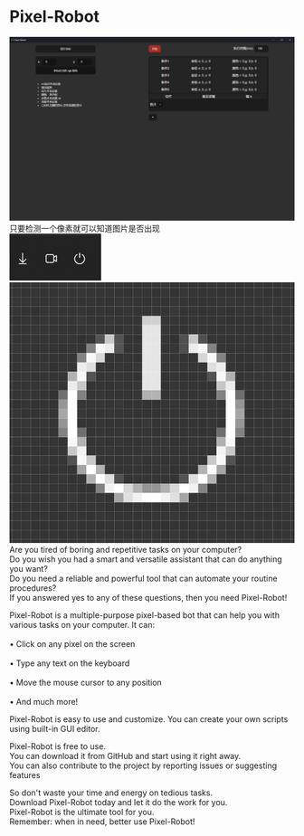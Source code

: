 # Pixel-Robot
<img src="https://raw.githubusercontent.com/44vogan/Pixel-Robot/main/Screenshot.png" alt="Screen shot"><br/>
只要检测一个像素就可以知道图片是否出现<br/>
<img src="https://raw.githubusercontent.com/44vogan/Pixel-Robot/main/img.png" alt="Screen shot"><br/>
<img src="https://raw.githubusercontent.com/44vogan/Pixel-Robot/main/pixel.png" alt="Screen shot"><br/>
Are you tired of boring and repetitive tasks on your computer? <br/>
Do you wish you had a smart and versatile assistant that can do anything you want? <br/>
Do you need a reliable and powerful tool that can automate your routine procedures? <br/>
If you answered yes to any of these questions, then you need Pixel-Robot!<br/>

Pixel-Robot is a multiple-purpose pixel-based bot that can help you with various tasks on your computer. It can:<br/>
<br/>
•  Click on any pixel on the screen<br/>
<br/>
•  Type any text on the keyboard<br/>
<br/>
•  Move the mouse cursor to any position<br/>
<br/>
•  And much more!<br/>

Pixel-Robot is easy to use and customize. You can create your own scripts using built-in GUI editor. <br/>

Pixel-Robot is free to use.<br/>
You can download it from GitHub and start using it right away. <br/>
You can also contribute to the project by reporting issues or suggesting features<br/>

So don't waste your time and energy on tedious tasks.<br/>
Download Pixel-Robot today and let it do the work for you. <br/>
Pixel-Robot is the ultimate tool for you.<br/>
Remember: when in need, better use Pixel-Robot!
